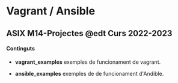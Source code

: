 # Vagrant / Ansible
## ASIX M14-Projectes @edt Curs 2022-2023

#### Continguts

 * **vagrant_examples** exemples de funcionament de vagrant.

 * **ansible_examples** exemples de de funcionament d'Andible.



